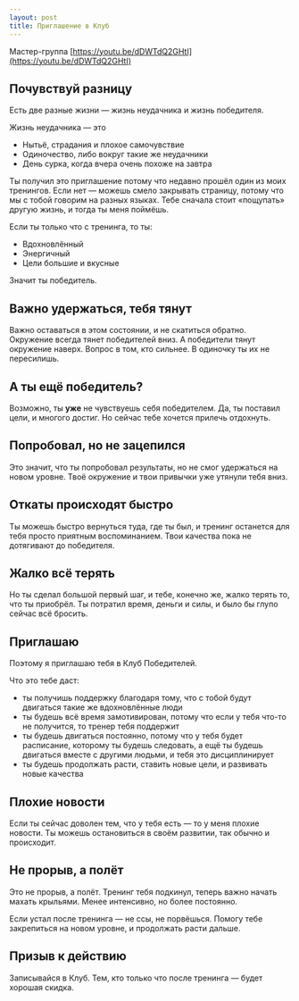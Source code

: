 ```yaml
---
layout: post
title: Приглашение в Клуб
---
```


Мастер-группа [https://youtu.be/dDWTdQ2GHtI](https://youtu.be/dDWTdQ2GHtI)

## Почувствуй разницу

Есть две разные жизни — жизнь неудачника и жизнь победителя.

Жизнь неудачника — это

- Нытьё, страдания и плохое самочувствие
- Одиночество, либо вокруг такие же неудачники
- День сурка, когда вчера очень похоже на завтра

Ты получил это приглашение потому что недавно прошёл один из моих тренингов. Если нет — можешь смело закрывать страницу, потому что мы с тобой говорим на разных языках. Тебе сначала стоит «пощупать» другую жизнь, и тогда ты меня поймёшь.

Если ты только что с тренинга, то ты:

- Вдохновлённый
- Энергичный
- Цели большие и вкусные

Значит ты победитель.

## Важно удержаться, тебя тянут

Важно оставаться в этом состоянии, и не скатиться обратно. Окружение всегда тянет победителей вниз. А победители тянут окружение наверх. Вопрос в том, кто сильнее. В одиночку ты их не пересилишь.

## А ты ещё победитель?

Возможно, ты **уже** не чувствуешь себя победителем. Да, ты поставил цели, и многого достиг. Но сейчас тебе хочется прилечь отдохнуть.

## Попробовал, но не зацепился

Это значит, что ты попробовал результаты, но не смог удержаться на новом уровне. Твоё окружение и твои привычки уже утянули тебя вниз.

## Откаты происходят быстро

Ты можешь быстро вернуться туда, где ты был, и тренинг останется для тебя просто приятным воспоминанием. Твои качества пока не дотягивают до победителя.

## Жалко всё терять

Но ты сделал большой первый шаг, и тебе, конечно же, жалко терять то, что ты приобрёл. Ты потратил время, деньги и силы, и было бы глупо сейчас всё бросить.

## Приглашаю

Поэтому я приглашаю тебя в Клуб Победителей.

Что это тебе даст:

- ты получишь поддержку благодаря тому, что с тобой будут двигаться такие же вдохновлённые люди
- ты будешь всё время замотивирован, потому что если у тебя что-то не получится, то тренер тебя поддержит
- ты будешь двигаться постоянно, потому что у тебя будет расписание, которому ты будешь следовать, а ещё ты будешь двигаться вместе с другими людьми, и тебя это дисциплинирует
- ты будешь продолжать расти, ставить новые цели, и развивать новые качества

## Плохие новости

Если ты сейчас доволен тем, что у тебя есть — то у меня плохие новости. Ты можешь остановиться в своём развитии, так обычно и происходит.

## Не прорыв, а полёт

Это не прорыв, а полёт. Тренинг тебя подкинул, теперь важно начать махать крыльями. Менее интенсивно, но более постоянно.

Если устал после тренинга — не ссы, не порвёшься. Помогу тебе закрепиться на новом уровне, и продолжать расти дальше.

## Призыв к действию

Записывайся в Клуб. Тем, кто только что после тренинга — будет хорошая скидка.

